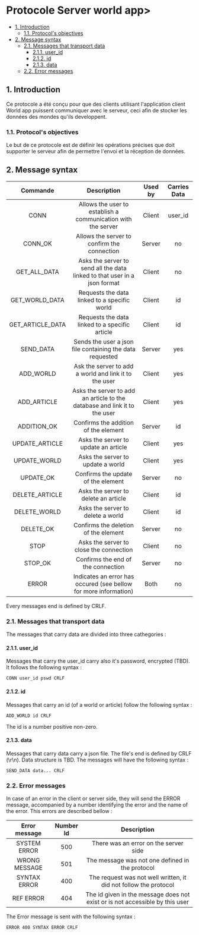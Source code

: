 # Protocole Server world app<!-- omit in toc -->>

- [1. Introduction](#1-introduction)
  - [1.1. Protocol's objectives](#11-protocols-objectives)
- [2. Message syntax](#2-message-syntax)
  - [2.1. Messages that transport data](#21-messages-that-transport-data)
    - [2.1.1. user_id](#211-user_id)
    - [2.1.2. id](#212-id)
    - [2.1.3. data](#213-data)
  - [2.2. Error messages](#22-error-messages)

## 1. Introduction

Ce protocole a été conçu pour que des clients utilisant l'application client World app puissent communiquer avec le
serveur, ceci afin de stocker les données des mondes qu'ils developpent.

### 1.1. Protocol's objectives

Le but de ce protocole est de définir les opérations précises que doit supporter le serveur afin de permettre l'envoi et
la réception de données.

## 2. Message syntax

|     Commande     |                                Description                                | Used by | Carries Data |
| :--------------: | :-----------------------------------------------------------------------: | :-----: | :----------: |
|       CONN       |       Allows the user to establish a communication with the server        | Client  |   user_id    |
|     CONN_OK      |                Allows the server to confirm the connection                | Server  |      no      |
|   GET_ALL_DATA   | Asks the server to send all the data linked to that user in a json format | Client  |      no      |
|  GET_WORLD_DATA  |               Requests the data linked to a specific world                | Client  |      id      |
| GET_ARTICLE_DATA |              Requests the data linked to a specific article               | Client  |      id      |
|    SEND_DATA     |         Sends the user a json file containing the data requested          | Server  |     yes      |
|    ADD_WORLD     |           Ask the server to add a world and link it to the user           | Client  |     yes      |
|   ADD_ARTICLE    | Asks the server to add an article to the database and link it to the user | Client  |     yes      |
|   ADDITION_OK    |                   Confirms the addition of the element                    | Server  |      id      |
|  UPDATE_ARTICLE  |                   Asks the server to update an article                    | Client  |     yes      |
|   UPDATE_WORLD   |                     Asks the server to update a world                     | Client  |     yes      |
|    UPDATE_OK     |                    Confirms the update of the element                     | Server  |      no      |
|  DELETE_ARTICLE  |                   Asks the server to delete an article                    | Client  |      id      |
|   DELETE_WORLD   |                     Asks the server to delete a world                     | Client  |      id      |
|    DELETE_OK     |                   Confirms the deletion of the element                    | Server  |      no      |
|       STOP       |                  Asks the server to close the connection                  | Client  |      no      |
|     STOP_OK      |                    Confirms the end of the connection                     | Server  |      no      |
|      ERROR       |     Indicates an error has occured (see bellow for more information)      |  Both   |      no      |

Every messages end is defined by CRLF.

### 2.1. Messages that transport data

The messages that carry data are divided into three cathegories :

#### 2.1.1. user_id

Messages that carry the user_id carry also it's password, encrypted (TBD). It follows the following syntax :

```
CONN user_id pswd CRLF
```

#### 2.1.2. id

Messages that carry an id (of a world or article) follow the following syntax :

```
ADD_WORLD id CRLF
```

The id is a number positive non-zero.

#### 2.1.3. data

Messages that carry data carry a json file. The file's end is defined by CRLF (\r\n). Data structure is TBD. The
messages will have the following syntax :

```
SEND_DATA data... CRLF
```

### 2.2. Error messages

In case of an error in the client or server side, they will send the ERROR message, accompanied by a number identifying
the error and the name of the error. This errors are described bellow :

| Error message | Number Id |                                 Description                                  |
| :-----------: | :-------: | :--------------------------------------------------------------------------: |
| SYSTEM ERROR  |    500    |                    There was an error on the server side                     |
| WRONG MESSAGE |    501    |               The message was not one defined in the protocol                |
| SYNTAX ERROR  |    400    |       The request was not well written, it did not follow the protocol       |
|   REF ERROR   |    404    | The id given in the message does not exist or is not accessible by this user |

The Error message is sent with the following syntax :

```
ERROR 400 SYNTAX ERROR CRLF
```